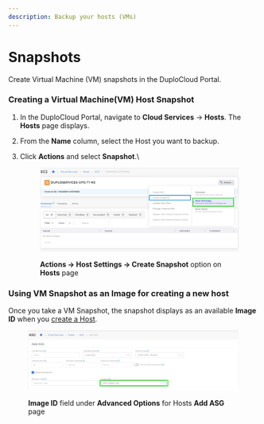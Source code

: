 ```yaml
---
description: Backup your hosts (VMs)
---
```


# Snapshots

Create Virtual Machine (VM) snapshots in the DuploCloud Portal.

### Creating a Virtual Machine(VM) Host Snapshot

1. In the DuploCloud Portal, navigate to **Cloud Services** -> **Hosts**. The **Hosts** page displays.
2. From the **Name** column, select the Host you want to backup.
3.  Click **Actions** and select **Snapshot**.\


    <figure><img src="../../../.gitbook/assets/screenshot-nimbusweb.me-2024.02.18-14_42_51.png" alt=""><figcaption><p><strong>Actions -> Host Settings -> Create Snapshot</strong> option on <strong>Hosts</strong> page</p></figcaption></figure>

### Using VM Snapshot as an Image for creating a new host

Once you take a VM Snapshot, the snapshot displays as an available **Image ID** when you [create a Host](../hosts-vms.md).

<figure><img src="../../../.gitbook/assets/screenshot-nimbusweb.me-2024.02.18-14_45_24.png" alt=""><figcaption><p><strong>Image ID</strong> field under <strong>Advanced Options</strong> for Hosts <strong>Add ASG</strong> page </p></figcaption></figure>
